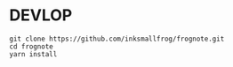 # DEVLOP
```shell
git clone https://github.com/inksmallfrog/frognote.git
cd frognote
yarn install
```